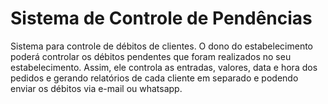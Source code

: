 # Sistema de Controle de Pendências
Sistema para controle de débitos de clientes. O dono do estabelecimento poderá controlar os débitos pendentes que foram realizados no seu estabelecimento. Assim, ele controla as entradas, valores, data e hora dos pedidos e gerando relatórios de cada cliente em separado e podendo enviar os débitos via e-mail ou whatsapp.
